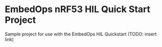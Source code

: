 # EmbedOps nRF53 HIL Quick Start Project

Sample project for use with the EmbedOps HIL Quickstart (TODO: insert link)
